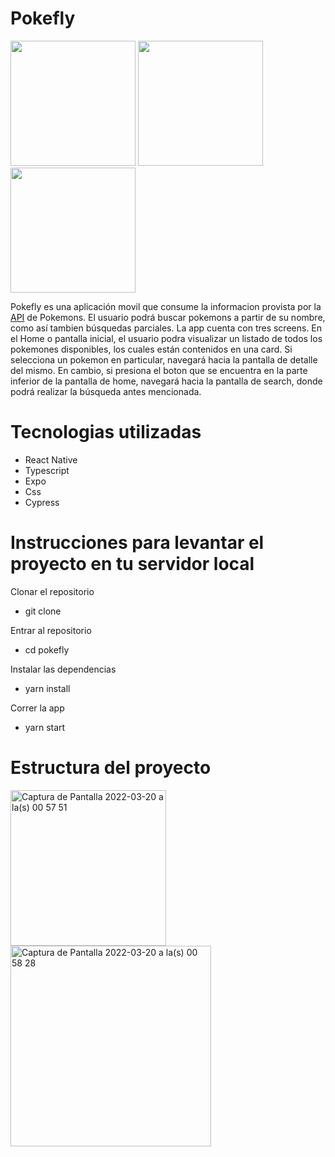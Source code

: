 <h1>Pokefly</h1>

<div style={{display: 'flex'}}>
<img src='https://user-images.githubusercontent.com/70720945/159147252-9b060441-9af5-4455-ad86-12d55923d247.png' width='200px' />
<img src='https://user-images.githubusercontent.com/70720945/159147276-e5fbf23b-55e1-4dd0-bf78-f9a6ea1dc46b.png' width='200px' />
<img src='https://user-images.githubusercontent.com/70720945/159147292-ec06218a-7a5a-434d-9d46-059f9d718ffd.png' width='200px' />
</div>

<p>Pokefly es una aplicación movil que consume la informacion provista por la <a href='https://pokeapi.co' target='_blank'>API</a> de Pokemons. El usuario podrá buscar pokemons a partir de su nombre, como así tambien búsquedas parciales. La app cuenta con tres screens.
En el Home o pantalla inicial, el usuario podra visualizar un listado de todos los pokemones disponibles, los cuales están contenidos en una card. Si selecciona un pokemon en particular, navegará hacia la pantalla de detalle del mismo. En cambio, si presiona el boton que se encuentra en la parte inferior de la pantalla de home, navegará hacia la pantalla de search, donde podrá realizar la búsqueda antes mencionada.

</p>

<h1>Tecnologias utilizadas</h1>

<ul>
  <li>React Native</li>
  <li>Typescript</li>
  <li>Expo</li>
  <li>Css</li>
  <li>Cypress</li>
  
  
</ul>


# Instrucciones para levantar el proyecto en tu servidor local

Clonar el repositorio
<ul>
  <li>git clone </li>
</ul>


Entrar al repositorio
<ul>
  <li>cd pokefly</li>
</ul>



Instalar las dependencias
<ul>
  <li>yarn install</li>
</ul>

Correr la app
<ul>
  <li>yarn start</li>
</ul>

# Estructura del proyecto

<img width="249" alt="Captura de Pantalla 2022-03-20 a la(s) 00 57 51" src="https://user-images.githubusercontent.com/70720945/159147492-765761bc-23f8-40ee-9961-7a5b7f80ca23.png">

<img width="321" alt="Captura de Pantalla 2022-03-20 a la(s) 00 58 28" src="https://user-images.githubusercontent.com/70720945/159147482-90a35243-aa6f-4d28-a9f4-370e74898a87.png">


